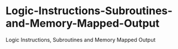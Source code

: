 # Logic-Instructions-Subroutines-and-Memory-Mapped-Output
Logic Instructions, Subroutines and Memory Mapped Output
